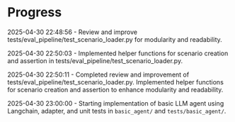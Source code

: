 # Progress

2025-04-30 22:48:56 - Review and improve tests/eval_pipeline/test_scenario_loader.py for modularity and readability.

2025-04-30 22:50:03 - Implemented helper functions for scenario creation and assertion in tests/eval_pipeline/test_scenario_loader.py.

2025-04-30 22:50:11 - Completed review and improvement of tests/eval_pipeline/test_scenario_loader.py. Implemented helper functions for scenario creation and assertion to enhance modularity and readability.

2025-04-30 23:00:00 - Starting implementation of basic LLM agent using Langchain, adapter, and unit tests in `basic_agent/` and `tests/basic_agent/`.

